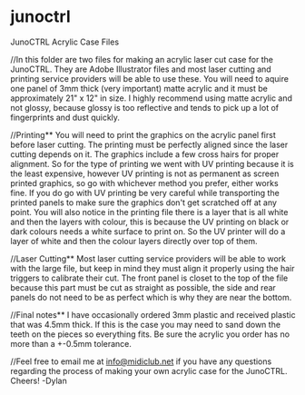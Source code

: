 # junoctrl
JunoCTRL Acrylic Case Files

//In this folder are two files for making an acrylic laser cut case for the JunoCTRL.  They are Adobe Illustrator files and most laser cutting and printing service providers will be able to use these.  You will need to aquire one panel of 3mm thick (very important) matte acrylic and it must be approximately 21" x 12" in size.  I highly recommend using matte acrylic and not glossy, because glossy is too reflective and tends to pick up a lot of fingerprints and dust quickly.

//Printing**  You will need to print the graphics on the acrylic panel first before laser cutting.  The printing must be perfectly aligned since the laser cutting depends on it.  The graphics include a few cross hairs for proper alignment.  So for the type of printing we went with UV printing because it is the least expensive, however UV printing is not as permanent as screen printed graphics, so go with whichever method you prefer, either works fine.  If you do go with UV printing be very careful while transporting the printed panels to make sure the graphics don't get scratched off at any point. You will also notice in the printing file there is a layer that is all white and then the layers with colour, this is because the UV printing on black or dark colours needs a white surface to print on.  So the UV printer will do a layer of white and then the colour layers directly over top of them.

//Laser Cutting**  Most laser cutting service providers will be able to work with the large file, but keep in mind they must align it properly using the hair triggers to calibrate their cut.  The front panel is closet to the top of the file because this part must be cut as straight as possible, the side and rear panels do not need to be as perfect which is why they are near the bottom.

//Final notes** I have occasionally ordered 3mm plastic and received plastic that was 4.5mm thick.  If this is the case you may need to sand down the teeth on the pieces so everything fits.  Be sure the acrylic you order has no more than a +-0.5mm tolerance.

//Feel free to email me at info@midiclub.net if you have any questions regarding the process of making your own acrylic case for the JunoCTRL.  Cheers!  -Dylan
